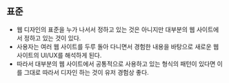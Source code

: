 ## 표준
- 웹 디자인의 표준을 누가 나서서 정하고 있는 것은 아니지만 대부분의 웹 사이트에서 정하고 있는 것이 있다.
- 사용자는 여러 웹 사이트를 두루 돌아 다니면서 경험한 내용을 바탕으로 새로운 웹 사이트의 UI/UX를 해석하게 된다.
- 따라서 대부분의 웹 사이트에서 공통적으로 사용하고 있는 형식의 패턴이 있다면 이를 그대로 따라서 디자인 하는 것이 유저 경험상 좋다.

